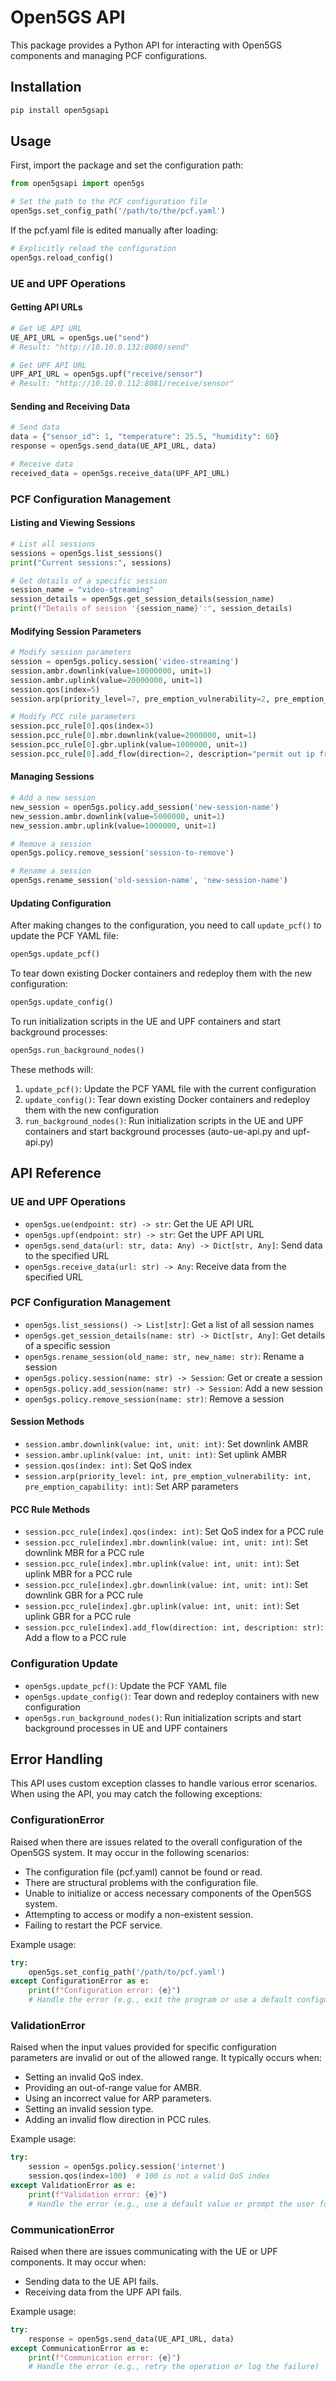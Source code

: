 # Open5GS API

This package provides a Python API for interacting with Open5GS components and managing PCF configurations.

## Installation

```bash
pip install open5gsapi
```

## Usage

First, import the package and set the configuration path:

```python
from open5gsapi import open5gs

# Set the path to the PCF configuration file
open5gs.set_config_path('/path/to/the/pcf.yaml')
```

If the pcf.yaml file is edited manually after loading:

```python
# Explicitly reload the configuration
open5gs.reload_config()
```

### UE and UPF Operations

#### Getting API URLs

```python
# Get UE API URL
UE_API_URL = open5gs.ue("send")
# Result: "http://10.10.0.132:8080/send"

# Get UPF API URL
UPF_API_URL = open5gs.upf("receive/sensor")
# Result: "http://10.10.0.112:8081/receive/sensor"
```

#### Sending and Receiving Data

```python
# Send data
data = {"sensor_id": 1, "temperature": 25.5, "humidity": 60}
response = open5gs.send_data(UE_API_URL, data)

# Receive data
received_data = open5gs.receive_data(UPF_API_URL)
```

### PCF Configuration Management

#### Listing and Viewing Sessions

```python
# List all sessions
sessions = open5gs.list_sessions()
print("Current sessions:", sessions)

# Get details of a specific session
session_name = "video-streaming"
session_details = open5gs.get_session_details(session_name)
print(f"Details of session '{session_name}':", session_details)
```

#### Modifying Session Parameters

```python
# Modify session parameters
session = open5gs.policy.session('video-streaming')
session.ambr.downlink(value=10000000, unit=1)
session.ambr.uplink(value=20000000, unit=1)
session.qos(index=5)
session.arp(priority_level=7, pre_emption_vulnerability=2, pre_emption_capability=1)

# Modify PCC rule parameters
session.pcc_rule[0].qos(index=3)
session.pcc_rule[0].mbr.downlink(value=2000000, unit=1)
session.pcc_rule[0].gbr.uplink(value=1000000, unit=1)
session.pcc_rule[0].add_flow(direction=2, description="permit out ip from any to assigned")
```

#### Managing Sessions

```python
# Add a new session
new_session = open5gs.policy.add_session('new-session-name')
new_session.ambr.downlink(value=5000000, unit=1)
new_session.ambr.uplink(value=1000000, unit=1)

# Remove a session
open5gs.policy.remove_session('session-to-remove')

# Rename a session
open5gs.rename_session('old-session-name', 'new-session-name')
```

#### Updating Configuration

After making changes to the configuration, you need to call `update_pcf()` to update the PCF YAML file:

```python
open5gs.update_pcf()
```

To tear down existing Docker containers and redeploy them with the new configuration:

```python
open5gs.update_config()
```

To run initialization scripts in the UE and UPF containers and start background processes:

```python
open5gs.run_background_nodes()
```

These methods will:
1. `update_pcf()`: Update the PCF YAML file with the current configuration
2. `update_config()`: Tear down existing Docker containers and redeploy them with the new configuration
3. `run_background_nodes()`: Run initialization scripts in the UE and UPF containers and start background processes (auto-ue-api.py and upf-api.py)

## API Reference

### UE and UPF Operations

- `open5gs.ue(endpoint: str) -> str`: Get the UE API URL
- `open5gs.upf(endpoint: str) -> str`: Get the UPF API URL
- `open5gs.send_data(url: str, data: Any) -> Dict[str, Any]`: Send data to the specified URL
- `open5gs.receive_data(url: str) -> Any`: Receive data from the specified URL

### PCF Configuration Management

- `open5gs.list_sessions() -> List[str]`: Get a list of all session names
- `open5gs.get_session_details(name: str) -> Dict[str, Any]`: Get details of a specific session
- `open5gs.rename_session(old_name: str, new_name: str)`: Rename a session
- `open5gs.policy.session(name: str) -> Session`: Get or create a session
- `open5gs.policy.add_session(name: str) -> Session`: Add a new session
- `open5gs.policy.remove_session(name: str)`: Remove a session

#### Session Methods

- `session.ambr.downlink(value: int, unit: int)`: Set downlink AMBR
- `session.ambr.uplink(value: int, unit: int)`: Set uplink AMBR
- `session.qos(index: int)`: Set QoS index
- `session.arp(priority_level: int, pre_emption_vulnerability: int, pre_emption_capability: int)`: Set ARP parameters

#### PCC Rule Methods

- `session.pcc_rule[index].qos(index: int)`: Set QoS index for a PCC rule
- `session.pcc_rule[index].mbr.downlink(value: int, unit: int)`: Set downlink MBR for a PCC rule
- `session.pcc_rule[index].mbr.uplink(value: int, unit: int)`: Set uplink MBR for a PCC rule
- `session.pcc_rule[index].gbr.downlink(value: int, unit: int)`: Set downlink GBR for a PCC rule
- `session.pcc_rule[index].gbr.uplink(value: int, unit: int)`: Set uplink GBR for a PCC rule
- `session.pcc_rule[index].add_flow(direction: int, description: str)`: Add a flow to a PCC rule

### Configuration Update

- `open5gs.update_pcf()`: Update the PCF YAML file
- `open5gs.update_config()`: Tear down and redeploy containers with new configuration
- `open5gs.run_background_nodes()`: Run initialization scripts and start background processes in UE and UPF containers

## Error Handling

This API uses custom exception classes to handle various error scenarios. When using the API, you may catch the following exceptions:

### ConfigurationError

Raised when there are issues related to the overall configuration of the Open5GS system. It may occur in the following scenarios:

- The configuration file (pcf.yaml) cannot be found or read.
- There are structural problems with the configuration file.
- Unable to initialize or access necessary components of the Open5GS system.
- Attempting to access or modify a non-existent session.
- Failing to restart the PCF service.

Example usage:
```python
try:
    open5gs.set_config_path('/path/to/pcf.yaml')
except ConfigurationError as e:
    print(f"Configuration error: {e}")
    # Handle the error (e.g., exit the program or use a default configuration)
```

### ValidationError

Raised when the input values provided for specific configuration parameters are invalid or out of the allowed range. It typically occurs when:

- Setting an invalid QoS index.
- Providing an out-of-range value for AMBR.
- Using an incorrect value for ARP parameters.
- Setting an invalid session type.
- Adding an invalid flow direction in PCC rules.

Example usage:
```python
try:
    session = open5gs.policy.session('internet')
    session.qos(index=100)  # 100 is not a valid QoS index
except ValidationError as e:
    print(f"Validation error: {e}")
    # Handle the error (e.g., use a default value or prompt the user for valid input)
```

### CommunicationError

Raised when there are issues communicating with the UE or UPF components. It may occur when:

- Sending data to the UE API fails.
- Receiving data from the UPF API fails.

Example usage:
```python
try:
    response = open5gs.send_data(UE_API_URL, data)
except CommunicationError as e:
    print(f"Communication error: {e}")
    # Handle the error (e.g., retry the operation or log the failure)
```